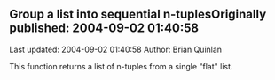 ## Group a list into sequential n-tuplesOriginally published: 2004-09-02 01:40:58 
Last updated: 2004-09-02 01:40:58 
Author: Brian Quinlan 
 
This function returns a list of n-tuples from a single "flat" list.